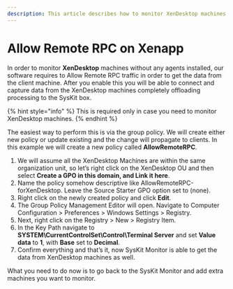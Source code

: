 ```yaml
---
description: This article describes how to monitor XenDesktop machines with SysKit Monitor.
---
```


# Allow Remote RPC on Xenapp

In order to monitor **XenDesktop** machines without any agents installed, our software requires to Allow Remote RPC traffic in order to get the data from the client machine. After you enable this you will be able to connect and capture data from the XenDesktop machines completely offloading processing to the SysKit box.

{% hint style="info" %}
This is required only in case you need to monitor XenDesktop machines.
{% endhint %}

The easiest way to perform this is via the group policy. We will create either new policy or update existing and the change will propagate to clients. In this example we will create a new policy called **AllowRemoteRPC**.

1. We will assume all the XenDesktop Machines are within the same organization unit, so let’s right click on the XenDesktop OU and then select **Create a GPO in this domain, and Link it here**.
2. Name the policy somehow descriptive like AllowRemoteRPC-forXenDesktop. Leave the Source Starter GPO option set to \(none\).
3. Right click on the newly created policy and click **Edit**.
4. The Group Policy Management Editor will open. Navigate to Computer Configuration &gt; Preferences &gt; Windows Settings &gt; Registry.
5. Next, right click on the Registry &gt; New &gt; Registry Item.
6. In the Key Path navigate to **SYSTEM\CurrentControlSet\Control\Terminal Server** and set **Value data** to **1**, with **Base** set to **Decimal**.
7. Confirm everything and that’s it, now SysKit Monitor is able to get the data from XenDesktop machines as well.

What you need to do now is to go back to the SysKit Monitor and add extra machines you want to monitor.

